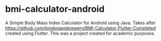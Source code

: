 # bmi-calculator-android
A Simple Body Mass Index Calculator for Android using Java. Takes after https://github.com/londonappbrewery/BMI-Calculator-Flutter-Completed created using Flutter.
This was a project created for academic purposes.
